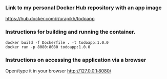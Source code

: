 ### Link to my personal Docker Hub repository with an app image
https://hub.docker.com/r/urapikh/todoapp


### Instructions for building and running the container.
```
docker build -f Dockerfile . -t todoapp:1.0.0
docker run -p 8080:8080 todoapp:1.0.0
```

### Instructions on accessing the application via a browser
Open/type it in your browser 
http://127.0.0.1:8080/
